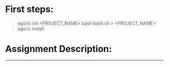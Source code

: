 # First steps:

> agoric init <PROJECT_NAME>
> bash bash.sh
    > <PROJECT_NAME>
>agoric install

# Assignment Description:
---